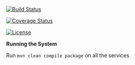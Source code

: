 [![Build Status](https://travis-ci.org/stackroute/boeing-wave3-mashup.svg?branch=v1.0.0)](https://travis-ci.org/stackroute/boeing-wave3-mashup)

[![Coverage Status](https://coveralls.io/repos/github/stackroute/boeing-wave4-knowledgehub/badge.svg?branch=v1.0.0)](https://coveralls.io/github/stackroute/boeing-wave4-knowledgehub?branch=v1.0.0)

[![License](https://img.shields.io/badge/License-Apache%202.0-blue.svg)](https://opensource.org/licenses/Apache-2.0)

****Running the System****

Run ```mvn clean compile package``` on all the services
